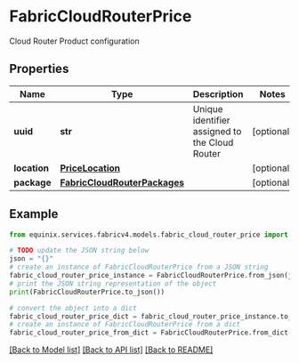# FabricCloudRouterPrice

Cloud Router  Product configuration

## Properties

Name | Type | Description | Notes
------------ | ------------- | ------------- | -------------
**uuid** | **str** | Unique identifier assigned to the Cloud Router | [optional] 
**location** | [**PriceLocation**](PriceLocation.md) |  | [optional] 
**package** | [**FabricCloudRouterPackages**](FabricCloudRouterPackages.md) |  | [optional] 

## Example

```python
from equinix.services.fabricv4.models.fabric_cloud_router_price import FabricCloudRouterPrice

# TODO update the JSON string below
json = "{}"
# create an instance of FabricCloudRouterPrice from a JSON string
fabric_cloud_router_price_instance = FabricCloudRouterPrice.from_json(json)
# print the JSON string representation of the object
print(FabricCloudRouterPrice.to_json())

# convert the object into a dict
fabric_cloud_router_price_dict = fabric_cloud_router_price_instance.to_dict()
# create an instance of FabricCloudRouterPrice from a dict
fabric_cloud_router_price_from_dict = FabricCloudRouterPrice.from_dict(fabric_cloud_router_price_dict)
```
[[Back to Model list]](../README.md#documentation-for-models) [[Back to API list]](../README.md#documentation-for-api-endpoints) [[Back to README]](../README.md)



